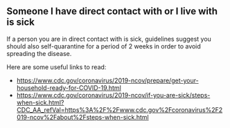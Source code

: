 ## Someone I have direct contact with or I live with is sick

If a person you are in direct contact with is sick, guidelines suggest you should also self-quarantine for a period of 2 weeks in order to avoid spreading the disease.

Here are some useful links to read:

- https://www.cdc.gov/coronavirus/2019-ncov/prepare/get-your-household-ready-for-COVID-19.html
- https://www.cdc.gov/coronavirus/2019-ncov/if-you-are-sick/steps-when-sick.html?CDC_AA_refVal=https%3A%2F%2Fwww.cdc.gov%2Fcoronavirus%2F2019-ncov%2Fabout%2Fsteps-when-sick.html
